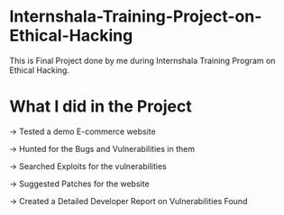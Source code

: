 # Internshala-Training-Project-on-Ethical-Hacking
This is Final Project done by me during Internshala Training Program on Ethical Hacking.
# What I did in the Project

 -> Tested a demo E-commerce website
 
 -> Hunted for the Bugs and Vulnerabilities in them
 
 -> Searched Exploits for the vulnerabilities
 
 -> Suggested Patches for the website
 
 -> Created a Detailed Developer Report on Vulnerabilities Found
